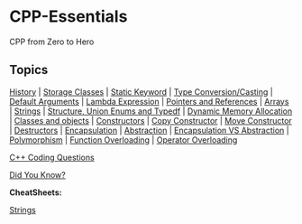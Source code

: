 # CPP-Essentials

CPP from Zero to Hero

## Topics

[History](/Theory/history.md) | [Storage Classes](/Theory/storageClasses.md) | [Static Keyword](/Theory/staticKeyword.md) | [Type Conversion/Casting](/Theory/typeCasting.md) | [Default Arguments](/Theory/defaultarguments.md) | [Lambda Expression](/Theory/lambdaExpression.md) | [Pointers and References](/Theory/pointersAndReferences.md) | [Arrays](/Theory/array.md) | [Strings](/Theory/strings.md) | [Structure, Union Enums and Typedf](/Theory/structures.md) | [Dynamic Memory Allocation](/Theory/dymanicMemory.md) | [Classes and objects](/Theory/classesAndObjects.md) | [Constructors](/Theory/constructors.md) | [Copy Constructor](/Theory/copyConstructor.md) | [Move Constructor](/Theory/moveConstructor.md) | [Destructors](/Theory/destructor.md) | [Encapsulation](/Theory/encapsulation.md) | [Abstraction](/Theory/abstraction.md) | [Encapsulation VS Abstraction](/Theory/encapsulationVSabstraction.md) | [Polymorphism](/Theory/polymorphism.md) | [Function Overloading](/Theory/functionOverloading.md) | [Operator Overloading](/Theory/operatorOverloading.md)

[C++ Coding Questions](/Theory/codingQuestions.md)

[Did You Know?](/Theory/didYouKnow.md)

**CheatSheets:**

[Strings](/Theory/stringCheatSheet.md)
